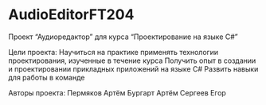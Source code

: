 # AudioEditorFT204

Проект “Аудиоредактор” для курса “Проектирование на языке C#”

Цели проекта: 
Научиться на практике применять технологии проектирования, изученные в течение курса
Получить опыт в создании и проектировании прикладных приложений на языке C#
Развить навыки для работы в команде








Авторы проекта:
Пермяков Артём
Бургарт Артём
Сергеев Егор
